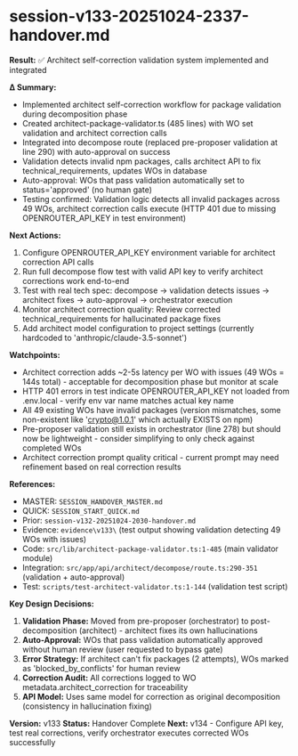 # session-v133-20251024-2337-handover.md

**Result:** ✅ Architect self-correction validation system implemented and integrated

**Δ Summary:**
- Implemented architect self-correction workflow for package validation during decomposition phase
- Created architect-package-validator.ts (485 lines) with WO set validation and architect correction calls
- Integrated into decompose route (replaced pre-proposer validation at line 290) with auto-approval on success
- Validation detects invalid npm packages, calls architect API to fix technical_requirements, updates WOs in database
- Auto-approval: WOs that pass validation automatically set to status='approved' (no human gate)
- Testing confirmed: Validation logic detects all invalid packages across 49 WOs, architect correction calls execute (HTTP 401 due to missing OPENROUTER_API_KEY in test environment)

**Next Actions:**
1. Configure OPENROUTER_API_KEY environment variable for architect correction API calls
2. Run full decompose flow test with valid API key to verify architect corrections work end-to-end
3. Test with real tech spec: decompose → validation detects issues → architect fixes → auto-approval → orchestrator execution
4. Monitor architect correction quality: Review corrected technical_requirements for hallucinated package fixes
5. Add architect model configuration to project settings (currently hardcoded to 'anthropic/claude-3.5-sonnet')

**Watchpoints:**
- Architect correction adds ~2-5s latency per WO with issues (49 WOs = 144s total) - acceptable for decomposition phase but monitor at scale
- HTTP 401 errors in test indicate OPENROUTER_API_KEY not loaded from .env.local - verify env var name matches actual key name
- All 49 existing WOs have invalid packages (version mismatches, some non-existent like 'crypto@1.0.1' which actually EXISTS on npm)
- Pre-proposer validation still exists in orchestrator (line 278) but should now be lightweight - consider simplifying to only check against completed WOs
- Architect correction prompt quality critical - current prompt may need refinement based on real correction results

**References:**
- MASTER: `SESSION_HANDOVER_MASTER.md`
- QUICK: `SESSION_START_QUICK.md`
- Prior: `session-v132-20251024-2030-handover.md`
- Evidence: `evidence\v133\` (test output showing validation detecting 49 WOs with issues)
- Code: `src/lib/architect-package-validator.ts:1-485` (main validator module)
- Integration: `src/app/api/architect/decompose/route.ts:290-351` (validation + auto-approval)
- Test: `scripts/test-architect-validator.ts:1-144` (validation test script)

**Key Design Decisions:**
1. **Validation Phase:** Moved from pre-proposer (orchestrator) to post-decomposition (architect) - architect fixes its own hallucinations
2. **Auto-Approval:** WOs that pass validation automatically approved without human review (user requested to bypass gate)
3. **Error Strategy:** If architect can't fix packages (2 attempts), WOs marked as 'blocked_by_conflicts' for human review
4. **Correction Audit:** All corrections logged to WO metadata.architect_correction for traceability
5. **API Model:** Uses same model for correction as original decomposition (consistency in hallucination fixing)

**Version:** v133
**Status:** Handover Complete
**Next:** v134 - Configure API key, test real corrections, verify orchestrator executes corrected WOs successfully
